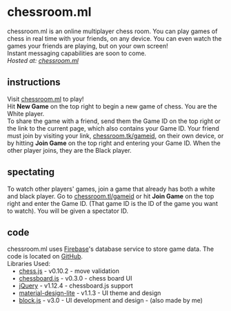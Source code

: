 # chessroom.ml
chessroom.ml is an online multiplayer chess room. You can play games of chess in real time with your friends, on any device. You can even watch the games your friends are playing, but on your own screen!  
Instant messaging capabilities are soon to come.  
*Hosted at: [chessroom.ml](http://chessroom.tk)*  

## instructions
Visit [chessroom.ml](http://chessroom.tk) to play!  
Hit **New Game** on the top right to begin a new game of chess. You are the White player.  
To share the game with a friend, send them the Game ID on the top right or the link to the current page, which also contains your Game ID. Your friend must join by visiting your link, [chessroom.tk/gameid](#), on their own device, or by hitting **Join Game** on the top right and entering your Game ID. When the other player joins, they are the Black player.

## spectating
To watch other players' games, join a game that already has both a white and black player. Go to [chessroom.tl/gameid](#) or hit **Join Game** on the top right and enter the Game ID. (That game ID is the ID of the game you want to watch). You will be given a spectator ID.

## code
chessroom.ml uses [Firebase](http://firebase.google.com)'s database service to store game data. The code is located on [GitHub](http://github.com/anuvgupta/chessroom.ml).  
Libraries Used:  
&nbsp;&nbsp;&nbsp;•&nbsp;&nbsp;[chess.js](https://github.com/jhlywa/chess.js) - v0.10.2 - move validation  
&nbsp;&nbsp;&nbsp;•&nbsp;&nbsp;[chessboard.js](https://github.com/oakmac/chessboardjs) - v0.3.0 - chess board UI  
&nbsp;&nbsp;&nbsp;•&nbsp;&nbsp;[jQuery](https://jquery.com/) - v1.12.4 - chessboard.js support  
&nbsp;&nbsp;&nbsp;•&nbsp;&nbsp;[material-design-lite](https://github.com/google/material-design-lite) - v1.1.3 - UI theme and design  
&nbsp;&nbsp;&nbsp;•&nbsp;&nbsp;[block.js](https://github.com/anuvgupta/block.js) - v3.0 - UI development and design - (also made by me)  
